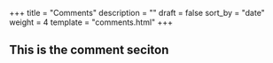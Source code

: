 +++
title = "Comments"
description = ""
draft = false
sort_by = "date"
weight = 4
template = "comments.html"
+++

## This is the comment seciton
